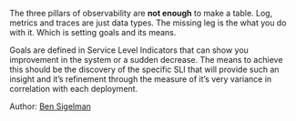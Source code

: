 The three pillars of observability are **not enough** to make a table. Log, metrics and traces are just data types. The missing leg is the what you do with it. Which is setting goals and its means. 

Goals are defined in Service Level Indicators that can show you improvement in the system or a sudden decrease.
The means to achieve this should be the discovery of the specific SLI that will provide such an insight and it’s refinement through the measure of it’s very variance in correlation with each deployment.

Author: [Ben Sigelman](authors/ben_sigelman.md)
